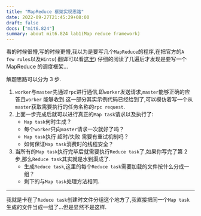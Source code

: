 ```yaml
---
title: "MapReduce 框架实现思路"
date: 2022-09-27T21:45:29+08:00
draft: false
docs: ["mit6.824"]
summary: about mit6.824 lab1(Map reduce framework)
---
```


看的时候很懵,写的时候更懵,我以为是要写几个`MapReduce`的程序,在把官方的`A few rules`以及`Hints`(
翻译可以看[这里](https://www.nowcoder.com/discuss/962675)) 仔细的阅读了几遍后才发现是要写一个
MapReduce 的调度框架...

解题思路可以分为 3 步.

1. `worker`与`master`先通过`rpc`进行通信,即`worker`发送请求,`master`能够正确的应答且`worker`
   能够收到.这一部分其实示例代码已经给到了,可以模仿着写一个从`master`获取需要执行的任务名称的`rpc request`.
2. 上面一步完成后就可以进行真正的`Map task`请求以及执行了:
    - `Map task`何时生成？
    - 每个`worker`只向`master`请求一次就好了吗？
    - `Map task`执行 超时/失败 需要有重试机制吗？
    - 如何保证`Map task`消费时的线程安全？
3. 当所有的`Map task`执行完毕后就需要执行`Reduce task`了,如果你写完了第 2 步,那么`Reduce task`其实就是水到渠成了.
    - 生成`Reduce task`,这里的每个`Reduce task`需要加载的文件按什么分成一组？
    - 剩下的与`Map task`处理方法相同.

---

我就是卡在了`Reduce task`创建时文件分组这个地方了,我直接把同一个`Map task`生成的文件当成一组了...但是显然不是这样.